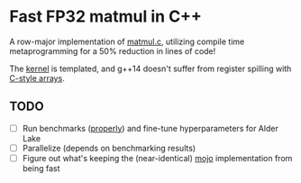 # Fast FP32 matmul in C++

A row-major implementation of [matmul.c](https://salykova.github.io/matmul),
utilizing compile time metaprogramming for a 50% reduction in lines of code!

The [kernel](https://github.com/adityasz/matmul/blob/master/src/kernel.h) is
templated, and g++14 doesn't suffer from register spilling with
[C-style arrays](https://github.com/adityasz/matmul/blob/master/src/kernel.h#L16).

## TODO

- [ ] Run benchmarks ([properly](https://llvm.org/docs/Benchmark.html)) and
      fine-tune hyperparameters for Alder Lake
- [ ] Parallelize (depends on benchmarking results)
- [ ] Figure out what's keeping the (near-identical) [mojo](https://github.com/modularml/mojo)
      implementation from being fast
